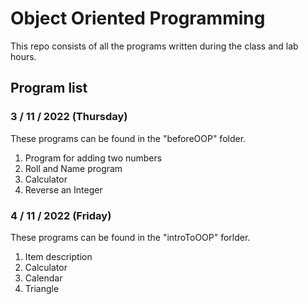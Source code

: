 # Object Oriented Programming
This repo consists of all the programs written during the class and lab hours.

## Program list

### 3 / 11 / 2022 (Thursday)
These programs can be found in the "beforeOOP" folder. 

1. Program for adding two numbers
2. Roll and Name program
3. Calculator
4. Reverse an Integer

### 4 / 11 / 2022 (Friday) 
These programs can be found in the "introToOOP" forlder.

1. Item description
2. Calculator
3. Calendar
4. Triangle

